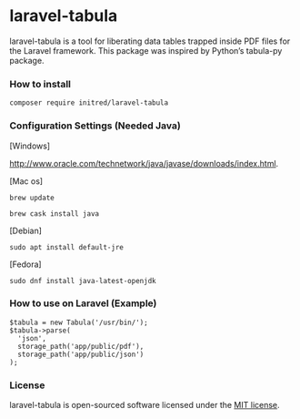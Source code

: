 # laravel-tabula
laravel-tabula is a tool for liberating data tables trapped inside PDF files for the Laravel framework. This package was inspired by Python’s tabula-py package.

### How to install


```
composer require initred/laravel-tabula
```

### Configuration Settings (Needed Java)

[Windows]

http://www.oracle.com/technetwork/java/javase/downloads/index.html.

[Mac os]

```
brew update
```
```
brew cask install java
```

[Debian]

```
sudo apt install default-jre
```

[Fedora]

```
sudo dnf install java-latest-openjdk
```

### How to use on Laravel (Example)

```
$tabula = new Tabula('/usr/bin/');
$tabula->parse(
  'json',
  storage_path('app/public/pdf'),
  storage_path('app/public/json')
);
```

### License

laravel-tabula is open-sourced software licensed under the [MIT license](https://opensource.org/licenses/MIT).
